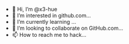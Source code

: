 - 👋 Hi, I’m @x3-hue
- 👀 I’m interested in github.com...
- 🌱 I’m currently learning ...
- 💞️ I’m looking to collaborate on GitHub.com...
- 📫 How to reach me to hack...

<!---
x3-hue/x3-hue is a ✨ special ✨ repository because its `README.md` (this file) appears on your GitHub profile.
You can click the Preview link to take a look at your changes.
--->

